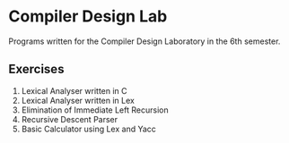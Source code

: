 # Compiler Design Lab
Programs written for the Compiler Design Laboratory in the 6th semester. <br>
## Exercises
1. Lexical Analyser written in C <br>
2. Lexical Analyser written in Lex <br>
3. Elimination of Immediate Left Recursion <br>
4. Recursive Descent Parser <br>
5. Basic Calculator using Lex and Yacc <br>
